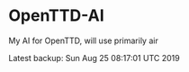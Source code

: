# OpenTTD-AI
My AI for OpenTTD, will use primarily air

Latest backup: Sun Aug 25 08:17:01 UTC 2019
